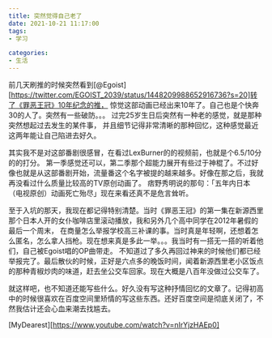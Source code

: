 ```yaml
---
title: 突然觉得自己老了
date: 2021-10-21 11:17:00
tags:
- 学习

categories:
- 生活
---
```


前几天刷推的时候突然看到[@Egoist][https://twitter.com/EGOIST_2039/status/1448209988652916736?s=20]转了《罪恶王冠》10年纪念的推，
惊觉这部动画已经出来10年了。自己也是个快奔30的人了。突然有一些破防。。。 过完25岁生日后突然有一种老的感觉，就是那种突然想起过去发生的某件事，
并且细节记得非常清晰的那种回忆，这种感觉最近这两年能让自己陷进去好久。

其实我不是对这部番剧很感冒，在看过LexBurner的的视频前，也就是个6.5/10分的的打分。 
第一季感觉还可以，第二季那个超能力展开有些过于神棍了。不过好像也就是从这部番剧开始，流量番这个名字被提的越来越多。好像在那之后，我就再没看过什么质量比较高的TV原创动画了。
痞野秀明说的那句：「五年内日本（电视原创）动画死亡殆尽」现在来看还真不是危言耸听。

至于入坑的那天，我现在都记得特别清楚。当时《罪恶王冠》的第一集在新源西里那个日本人开的女仆咖啡店里滚动播放，我和另外几个高中同学在2012年暑假的最后一个周末，
在商量怎么举报学校高三补课的事。当时真是年轻啊，还想着怎么匿名，怎么拿人挡枪。现在想来真是多此一举。。。我当时有一搭无一搭的听着他们，自己被Egoist唱的OP曲带走。
不知道过了多久再回过神来的时候他们都已经举报完了。最后散伙的时候，正好是六点多的晚饭时间，闻着新源西里老小区饭点的那种青椒炒肉的味道，赶去坐公交车回家。现在大概是八百年没做过公交车了。

就这样吧，也不知道还能写些什么。好久没有写这种抒情回忆的文章了。记得初高中的时候很喜欢在百度空间里矫情的写这些东西。还好百度空间是彻底关闭了，不然我估计还会心血来潮去找尴去。

[MyDearest][https://www.youtube.com/watch?v=nIrYjzHAEp0]



